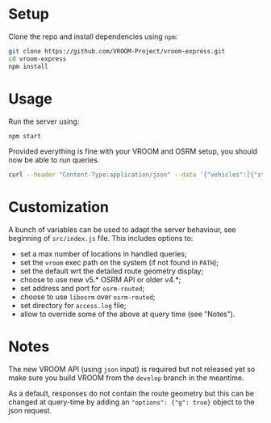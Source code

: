 # Setup

Clone the repo and install dependencies using `npm`:

```bash
git clone https://github.com/VROOM-Project/vroom-express.git
cd vroom-express
npm install
```

# Usage

Run the server using:
```bash
npm start
```

Provided everything is fine with your VROOM and OSRM setup, you should
now be able to run queries.

```bash
curl --header "Content-Type:application/json" --data '{"vehicles":[{"start":[2.294,48.859],"id":1}],"jobs":[{"id":1,"location":[2.352,48.86]},{"id":2,"location":[2.356,48.831]}]}' http://localhost:3000
```

# Customization

A bunch of variables can be used to adapt the server behaviour, see
beginning of `src/index.js` file. This includes options to:

- set a max number of locations in handled queries;
- set the `vroom` exec path on the system (if not found in `PATH`);
- set the default wrt the detailed route geometry display;
- choose to use new v5.\* OSRM API or older v4.\*;
- set address and port for `osrm-routed`;
- choose to use `libosrm` over `osrm-routed`;
- set directory for `access.log` file;
- allow to override some of the above at query time (see "Notes").

# Notes

The new VROOM API (using `json` input) is required but not released
yet so make sure you build VROOM from the `develop` branch in the
meantime.

As a default, responses do not contain the route geometry but this can
be changed at query-time by adding an `"options": {"g": true}` object
to the json request.

